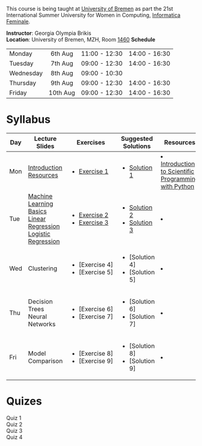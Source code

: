 This course is being taught at [University of Bremen](https://www.uni-bremen.de/en.html) as part the 21st International Summer University for Women in Computing, [Informatica Feminale](https://www.informatica-feminale.de/eng/).

**Instructor**: Georgia Olympia Brikis  
**Location**: University of Bremen, MZH, Room [1460](http://oracle-web.zfn.uni-bremen.de/lageplan/lageplan?haus=MZH&raum=1460&pi_anz=1)
**Schedule**  

|           |          |               |               |  
|:----------|:--------:|:-------------:|:-------------:|  
| Monday    | 6th Aug  | 11:00 - 12:30 | 14:00 - 16:30 |  
| Tuesday   | 7th Aug  | 09:00 - 12:30 | 14:00 - 16:30 |  
| Wednesday | 8th Aug  | 09:00 - 10:30 |               |  
| Thursday  | 9th Aug  | 09:00 - 12:30 | 14:00 - 16:30 |  
| Friday    | 10th Aug | 09:00 - 12:30 | 14:00 - 16:30 |  

# Syllabus
  
| Day | Lecture Slides            | Exercises        | Suggested Solutions | Resources                           |
|-----|---------------------------|------------------|---------------------|-------------------------------------|
| Mon | [Introduction]() <br>[Resources]()                                                                                               | <ul><li>[Exercise&nbsp;1]()</li></ul>                                                                                                    | <ul><li>[Solution 1]()</li></ul>                                                                                                         | <u1><li>[Introduction to Scientific Programming with Python]()</li></ul>|
| Tue | [Machine Learning Basics]() <br>[Linear Regression]() <br>[Logistic Regression]()                                                | <ul><li>[Exercise&nbsp;2]()</li> <li>[Exercise&nbsp;3]()</li></ul>                                                                       | <ul><li>[Solution 2]()</li> <li>[Solution 3]()</li></ul>                                                                                 | <u1><li>[]()</li></ul>                                                                 |
| Wed | Clustering                                                                                                                       | <ul><li>[Exercise&nbsp;4]</li> <li>[Exercise&nbsp;5]</li></ul>                                                                           | <ul><li>[Solution 4]</li> <li>[Solution 5]</li></ul>                                                                                     | <u1><li>[]()</li></ul>                                                                 |
| Thu | Decision Trees <br>Neural Networks                                                                                               | <ul><li>[Exercise&nbsp;6]</li> <li>[Exercise&nbsp;7]</li></ul>                                                                           | <ul><li>[Solution 6]</li> <li>[Solution 7]</li></ul>                                                                                     | <u1><li>[]()</li></ul>                                                                 |
| Fri | Model Comparison                                                                                                                 | <ul><li>[Exercise&nbsp;8]</li> <li>[Exercise&nbsp;9]</li></ul>                                                                           | <ul><li>[Solution 8]</li> <li>[Solution 9]</li></ul>                                                                                     | <u1><li>[]()</li></ul>                                                                 |




# Quizes

Quiz 1  
Quiz 2  
Quiz 3  
Quiz 4  
